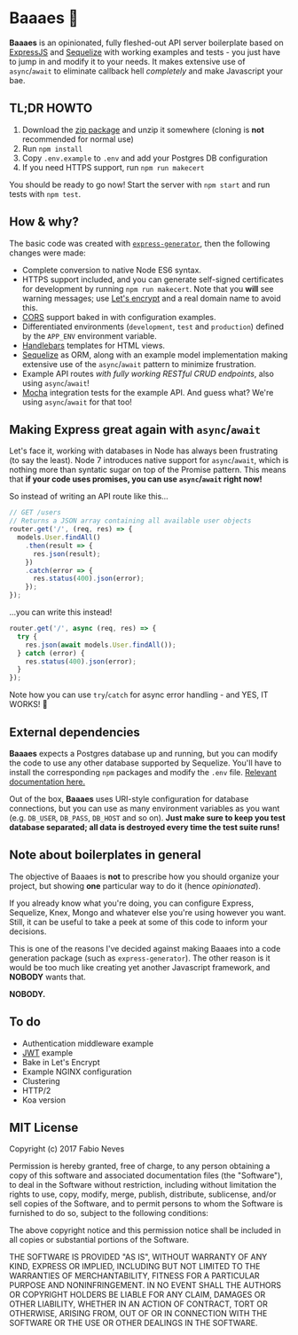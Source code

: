 # Baaaes 💓

**Baaaes** is an opinionated, fully fleshed-out API server boilerplate based on [ExpressJS](http://expressjs.com) and [Sequelize](http://sequelizejs.com) with working examples and tests - you just have to jump in and modify it to your needs. It makes extensive use of `async`/`await` to eliminate callback hell _completely_ and make Javascript your bae.

## TL;DR HOWTO

1. Download the [zip package](https://github.com/fzero/baaaes/archive/master.zip) and unzip it somewhere (cloning is **not** recommended for normal use)
2. Run `npm install`
3. Copy `.env.example` to `.env` and add your Postgres DB configuration
4. If you need HTTPS support, run `npm run makecert`

You should be ready to go now! Start the server with `npm start` and run tests with `npm test`.

## How & why?

The basic code was created with [`express-generator`](https://expressjs.com/en/starter/generator.html), then the following changes were made:

- Complete conversion to native Node ES6 syntax.
- HTTPS support included, and you can generate self-signed certificates for development by running `npm run makecert`. Note that you **will** see warning messages; use [Let's encrypt](https://letsencrypt.org/) and a real domain name to avoid this.
- [CORS](https://en.wikipedia.org/wiki/Cross-origin_resource_sharing) support baked in with configuration examples.
- Differentiated environments (`development`, `test` and `production`) defined by the `APP_ENV` environment variable.
- [Handlebars](http://handlebarsjs.com/) templates for HTML views.
- [Sequelize](http://sequelizejs.com) as ORM, along with an example model implementation making extensive use of the `async`/`await` pattern to minimize frustration.
- Example API routes _with fully working RESTful CRUD endpoints_, also using `async`/`await`!
- [Mocha](http://mochajs.org/) integration tests for the example API. And guess what? We're using `async`/`await` for that too!

## Making Express great again with `async`/`await`

Let's face it, working with databases in Node has always been frustrating (to say the least). Node 7 introduces native support for `async`/`await`, which is nothing more than syntatic sugar on top of the Promise pattern. This means that **if your code uses promises, you can use `async`/`await` right now!**

So instead of writing an API route like this...

```js
// GET /users
// Returns a JSON array containing all available user objects
router.get('/', (req, res) => {
  models.User.findAll()
    .then(result => {
      res.json(result);
    })
    .catch(error => {
      res.status(400).json(error);
    });
});
```

...you can write this instead!

```js
router.get('/', async (req, res) => {
  try {
    res.json(await models.User.findAll());
  } catch (error) {
    res.status(400).json(error);
  }
});
```

Note how you can use `try`/`catch` for async error handling - and YES, IT WORKS! 💓

## External dependencies

**Baaaes** expects a Postgres database up and running, but you can modify the code to use any other database supported by Sequelize. You'll have to install the corresponding `npm` packages and modify the `.env` file. [Relevant documentation here.](http://docs.sequelizejs.com/en/v3/docs/getting-started/)

Out of the box, **Baaaes** uses URI-style configuration for database connections, but you can use as many environment variables as you want (e.g. `DB_USER`, `DB_PASS`, `DB_HOST` and so on). **Just make sure to keep you test database separated; all data is destroyed every time the test suite runs!**

## Note about boilerplates in general

The objective of Baaaes is **not** to prescribe how you should organize your project, but showing **one** particular way to do it (hence _opinionated_).

If you already know what you're doing, you can configure Express, Sequelize, Knex, Mongo and whatever else you're using however you want. Still, it can be useful to take a peek at some of this code to inform your decisions.

This is one of the reasons I've decided against making Baaaes into a code generation package (such as `express-generator`). The other reason is it would be too much like creating yet another Javascript framework, and **NOBODY** wants that.

**NOBODY.**

## To do

- Authentication middleware example
- [JWT](https://jwt.io/) example
- Bake in Let's Encrypt
- Example NGINX configuration
- Clustering
- HTTP/2
- Koa version

## MIT License

Copyright (c) 2017 Fabio Neves

Permission is hereby granted, free of charge, to any person obtaining a copy
of this software and associated documentation files (the "Software"), to deal
in the Software without restriction, including without limitation the rights
to use, copy, modify, merge, publish, distribute, sublicense, and/or sell
copies of the Software, and to permit persons to whom the Software is
furnished to do so, subject to the following conditions:

The above copyright notice and this permission notice shall be included in all
copies or substantial portions of the Software.

THE SOFTWARE IS PROVIDED "AS IS", WITHOUT WARRANTY OF ANY KIND, EXPRESS OR
IMPLIED, INCLUDING BUT NOT LIMITED TO THE WARRANTIES OF MERCHANTABILITY,
FITNESS FOR A PARTICULAR PURPOSE AND NONINFRINGEMENT. IN NO EVENT SHALL THE
AUTHORS OR COPYRIGHT HOLDERS BE LIABLE FOR ANY CLAIM, DAMAGES OR OTHER
LIABILITY, WHETHER IN AN ACTION OF CONTRACT, TORT OR OTHERWISE, ARISING FROM,
OUT OF OR IN CONNECTION WITH THE SOFTWARE OR THE USE OR OTHER DEALINGS IN THE
SOFTWARE.

